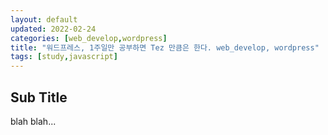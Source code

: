```yaml
---
layout: default
updated: 2022-02-24
categories: [web_develop,wordpress]
title: "워드프레스, 1주일만 공부하면 Tez 만큼은 한다. web_develop, wordpress"
tags: [study,javascript]
---
```


## Sub Title

blah blah...
